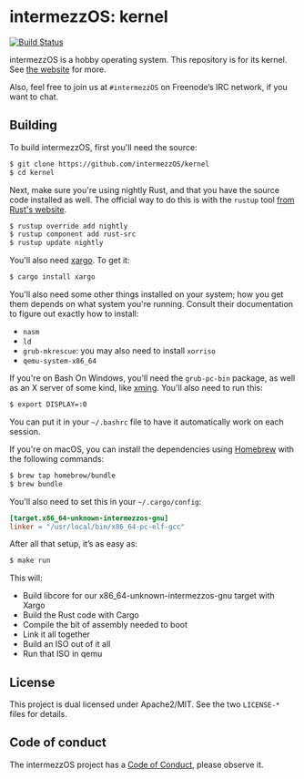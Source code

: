 # intermezzOS: kernel

[![Build Status](https://travis-ci.org/intermezzOS/kernel.svg?branch=master)](https://travis-ci.org/intermezzOS/kernel)

intermezzOS is a hobby operating system. This repository is for its kernel.
See [the website](http://intermezzos.github.io/) for more.

Also, feel free to join us at `#intermezzOS` on Freenode’s IRC network, if you
want to chat.

## Building

To build intermezzOS, first you'll need the source:

```bash
$ git clone https://github.com/intermezzOS/kernel
$ cd kernel
```

Next, make sure you're using nightly Rust, and that you have the source
code installed as well. The official way to do this is with the `rustup`
tool [from Rust's website](http://rust-lang.org/install.html).

```bash
$ rustup override add nightly
$ rustup component add rust-src
$ rustup update nightly
```

You'll also need [xargo](https://github.com/japaric/xargo). To get it:

 ```bash
 $ cargo install xargo
 ```
 
You'll also need some other things installed on your system; how you get
them depends on what system you're running. Consult their documentation to
figure out exactly how to install:

* `nasm`
* `ld`
* `grub-mkrescue`: you may also need to install `xorriso`
* `qemu-system-x86_64`

If you're on Bash On Windows, you'll need the `grub-pc-bin` package, as well as
an X server of some kind, like
[xming](https://sourceforge.net/projects/xming/). You'll also need to run
this:

```bash
$ export DISPLAY=:0
```

You can put it in your `~/.bashrc` file to have it automatically work on each
session.

If you're on macOS, you can install the dependencies using [Homebrew](http://brew.sh) with the following commands:

```bash
$ brew tap homebrew/bundle
$ brew bundle
```

You'll also need to set this in your `~/.cargo/config`:

```toml
[target.x86_64-unknown-intermezzos-gnu]
linker = "/usr/local/bin/x86_64-pc-elf-gcc"
```

After all that setup, it’s as easy as:

```bash
$ make run
```

This will:

* Build libcore for our x86_64-unknown-intermezzos-gnu target with Xargo
* Build the Rust code with Cargo
* Compile the bit of assembly needed to boot
* Link it all together
* Build an ISO out of it all
* Run that ISO in qemu

## License

This project is dual licensed under Apache2/MIT. See the two `LICENSE-*` files
for details.

## Code of conduct

The intermezzOS project has a [Code of
Conduct](http://intermezzos.github.io/code-of-conduct.html), please observe it.
